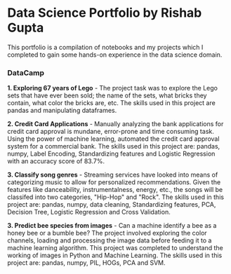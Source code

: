 # Data Science Portfolio by Rishab Gupta

This portfolio is a compilation of notebooks and my projects which I completed to gain some hands-on experience in the data science domain.

### DataCamp

**1. Exploring 67 years of Lego** -
The project task was to explore the Lego sets that have ever been sold; the name of the sets, what bricks they contain, what color the bricks are, etc. The skills used in this project are pandas and manipulating dataframes.

**2. Credit Card Applications** -
Manually analyzing the bank applications for credit card approval is mundane, error-prone and time consuming task. Using the power of machine learning, automated the credit card approval system for a commercial bank. The skills used in this project are: pandas, numpy, Label Encoding, Standardizing features and Logistic Regression with an accuracy score of 83.7%.

**3. Classify song genres** -
Streaming services have looked into means of categorizing music to allow for personalized recommendations. Given the features like danceability, instrumentalness, energy, etc., the songs will be classifed into two categories, "Hip-Hop" and "Rock". The skills used in this project are: pandas, numpy, data cleaning, Standardizing features, PCA, Decision Tree, Logistic Regression and Cross Validation.

**3. Predict bee species from images** -
Can a machine identify a bee as a honey bee or a bumble bee? The project involved exploring the color channels, loading and processing the image data before feeding it to a machine learning algorithm. This project was completed to understand the working of images in Python and Machine Learning. The skills used in this project are: pandas, numpy, PIL, HOGs, PCA and SVM.
